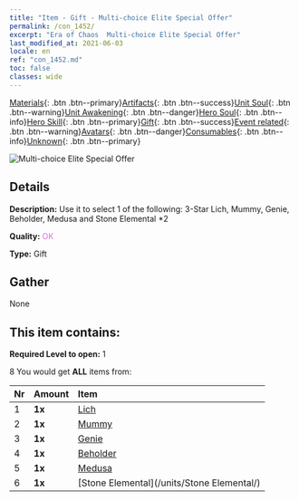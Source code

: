 ```yaml
---
title: "Item - Gift - Multi-choice Elite Special Offer"
permalink: /con_1452/
excerpt: "Era of Chaos  Multi-choice Elite Special Offer"
last_modified_at: 2021-06-03
locale: en
ref: "con_1452.md"
toc: false
classes: wide
---
```

 [Materials](/Items/){: .btn .btn--primary}[Artifacts](/Items/Artifacts/){: .btn .btn--success}[Unit Soul](/Items/UnitSoul/){: .btn .btn--warning}[Unit Awakening](/Items/UnitAwakening/){: .btn .btn--danger}[Hero Soul](/Items/HeroSoul/){: .btn .btn--info}[Hero Skill](/Items/HeroSkill/){: .btn .btn--primary}[Gift](/Items/Gift/){: .btn .btn--success}[Event related](/Items/Events/){: .btn .btn--warning}[Avatars](/Items/Avatars/){: .btn .btn--danger}[Consumables](/Items/Consumables/){: .btn .btn--info}[Unknown](/Items/Unknown/){: .btn .btn--primary}

 ![Multi-choice Elite Special Offer](/images/t/i_907066.png)

## Details
 **Description:** Use it to select 1 of the following: 3-Star Lich, Mummy, Genie, Beholder, Medusa and Stone Elemental *2

 **Quality:** <span style="color: #DA70D6">OK</span>

 **Type:** Gift

## Gather

  None

## This item contains:

 **Required Level to open:** 1

 8 You would get **ALL** items  from:

  | Nr | Amount |     Item    |
  |:---|:-------|:------------|
  | 1 |  **1x** | [Lich](/units/Lich/) |  | 
  | 2 |  **1x** | [Mummy](/units/Mummy/) |  | 
  | 3 |  **1x** | [Genie](/units/Genie/) |  | 
  | 4 |  **1x** | [Beholder](/units/Beholder/) |  | 
  | 5 |  **1x** | [Medusa](/units/Medusa/) |  | 
  | 6 |  **1x** | [Stone Elemental](/units/Stone Elemental/) |  | 

